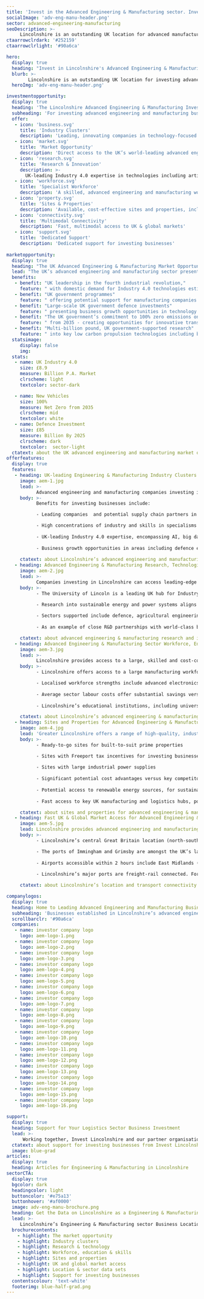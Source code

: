 ```yaml
---
title: 'Invest in the Advanced Engineering & Manufacturing sector. Invest in Lincolnshire'
socialImage: 'adv-eng-manu-header.png'
sector: advanced-engineering-manufacturing
seoDescription: >-
     Lincolnshire is an outstanding UK location for advanced manufacturing and engineering, offering access to value-adding industry clusters and Industry 4.0 digital technologies with the potential to transform business productivity, efficiency and sustainability. 
ctaarrowclrdark: '#252159'             
ctaarrowclrlight: '#90a6ca'             

hero:
  display: true
  heading: "Invest in Lincolnshire's Advanced Engineering & Manufacturing Sector: Key Benefits and Opportunities"
  blurb: >-
        Lincolnshire is an outstanding UK location for investing advanced manufacturing and engineering companies, enabling access to value-adding industry clusters and Industry 4.0 digital technologies with the potential to transform business productivity, efficiency and sustainability. 
  heroImg: 'adv-eng-manu-header.png'

investmentopportunity:
  display: true
  heading: 'The Lincolnshire Advanced Engineering & Manufacturing Investment Opportunity'
  subheading: 'For investing advanced engineering and manufacturing businesses, Lincolnshire offers:'
  offer:
   - icon: 'business.svg'
     title: 'Industry Clusters'
     description: 'Leading, innovating companies in technology-focused sectors including defence and security, agricultural equipment, automotive and power systems technologies.'  
   - icon: 'market.svg'
     title: 'Market Opportunity'
     description: 'Direct access to the UK’s world-leading advanced engineering and manufacturing sector, with growth areas including Industry 4.0 technologies, defence, and low-carbon transport.' 
   - icon: 'research.svg'
     title: 'Research & Innovation'
     description: >-
       UK-leading Industry 4.0 expertise in technologies including artificial intelligence (AI), big data analytics, digitalisation, robotics and automation, and process industry systems.
   - icon: 'workforce.svg'
     title: 'Specialist Workforce'
     description: 'A skilled, advanced engineering and manufacturing workforce that is outstanding in the UK.' 
   - icon: 'property.svg'
     title: 'Sites & Properties'
     description: 'Available, cost-effective sites and properties, including options with large industrial power supplies and potential Freeport incentives.'           
   - icon: 'connectivity.svg'
     title: 'Multimodal Connectivity'
     description: 'Fast, multimodal access to UK & global markets'          
   - icon: 'support.svg'
     title: 'Dedicated Support'
     description: 'Dedicated support for investing businesses'    
             
marketopportunity:
  display: true
  heading: "The UK Advanced Engineering & Manufacturing Market Opportunity"
  lead: "The UK’s advanced engineering and manufacturing sector presents a range of opportunities for business investment, growth, reshoring and innovation."
  benefits:
   - benefit: "UK leadership in the fourth industrial revolution,"
     feature: " with domestic demand for Industry 4.0 technologies estimated to be worth £8.9 billion per year."
   - benefit: "UK government programmes"
     feature: " offering potential support for manufacturing companies investing and innovating with digital technologies."
   - benefit: "Large-scale UK government defence investments"
     feature: " presenting business growth opportunities in technology areas including AI, digital tech, robotics and drones."
   - benefit: "The UK government’s commitment to 100% zero emissions on all new vehicles"
     feature: " from 2035 - creating opportunities for innovative transport supply chain companies."
   - benefit: "Multi-billion pound, UK government-supported research"
     feature: " into key low carbon propulsion technologies including batteries, power electronics, motors and drives, and key related technologies including Connected and Autonomous Vehicles (CAVs)."
  statsimage:
     display: false
     img: 
  stats: 
   - name: UK Industry 4.0
     size: £8.9
     measure: Billion P.A. Market
     clrscheme: light
     textcolor: sector-dark

   - name: New Vehicles
     size: 100%
     measure: Net Zero from 2035
     clrscheme: mid
     textcolor: white
   - name: Defence Investment
     size: £85 
     measure: Billion By 2025
     clrscheme: dark
     textcolor:  sector-light     
  ctatext: about the UK advanced engineering and manufacturing market opportunity
offerfeatures:
  display: true
  features:
   - heading: UK-leading Engineering & Manufacturing Industry Clusters and Supply Chains
     image: aem-1.jpg
     lead: >-
           Advanced engineering and manufacturing companies investing in Lincolnshire can join research-driven industry clusters  and access cutting-edge,  productivity-focused industrial digitalisation technologies.
     body: >-
           Benefits for investing businesses include:

           - Leading companies  and potential supply chain partners in the defence, automotive, agricultural, and power generation engineering and technology sectors.

           - High concentrations of industry and skills in specialisms including machinery and equipment manufacturing, computing and electronics. 
           
           - UK-leading Industry 4.0 expertise, encompassing AI, big data analytics, digitalisation and automation, applied across diverse industrial sectors.
           
           - Business growth opportunities in areas including defence electronics, automotive drivetrain and lightweighting, and low-carbon, connected and autonomous vehicles.
 
     ctatext: about Lincolnshire’s advanced engineering and manufacturing industry clusters                    
   - heading: Advanced Engineering & Manufacturing Research, Technologies and Innovation
     image: aem-2.jpg
     lead: >-
           Companies investing in Lincolnshire can access leading-edge Industry 4.0-focused research and innovation - combining advanced engineering and digital expertise to transform business productivity, efficiency, agility and sustainability.
     body: >-
           - The University of Lincoln is a leading UK hub for Industry 4.0 R&D, with dedicated research centres applying AI, machine learning, big data analytics, and robotics and automation technologies to key industry challenges.

           - Research into sustainable energy and power systems aligns with the core competencies of regional industry, and the drive for low-carbon energy and propulsion technologies.
          
           - Sectors supported include defence, agricultural engineering, process manufacturing, and low-carbon, connected vehicles.
           
           - As an example of close R&D partnerships with world-class businesses, Lincoln is one of very few UK universities to hold Siemens Global Principal Partner status.

     ctatext: about advanced engineering & manufacturing research and innovation in Lincolnshire 
   - heading: Advanced Engineering & Manufacturing Sector Workforce, Education and Skills
     image: aem-3.jpg
     lead: >-
           Lincolnshire provides access to a large, skilled and cost-competitive advanced engineering and manufacturing workforce, enabling easier recruitment, fast project delivery and improved productivity for investing businesses.
     body: >-
           - Lincolnshire offers access to a large manufacturing workforce, with a significantly higher percentage of workers in the sector than the Great Britain average.

           - Localised workforce strengths include advanced electronics, machinery and equipment, and transport equipment manufacturing.
           
           - Average sector labour costs offer substantial savings versus the national average.
           
           - Lincolnshire’s educational institutions, including universities and further education colleges, address the specific skills requirements of the area’s advanced engineering and manufacturing businesses - through specialised courses and state-of-the-art technology centres.

     ctatext: about Lincolnshire’s advanced engineering & manufacturing workforce, education and skills 
   - heading: Sites and Properties for Advanced Engineering & Manufacturing Businesses in Lincolnshire
     image: aem-4.jpg
     lead: 'Greater Lincolnshire offers a range of high-quality, industrial sites and property solutions for investing advanced engineering and manufacturing businesses, including:'
     body: >-
           - Ready-to-go sites for built-to-suit prime properties

           - Sites with Freeport tax incentives for investing businesses
           
           - Sites with large industrial power supplies
           
           - Significant potential cost advantages versus key competitor locations.
           
           - Potential access to renewable energy sources, for sustainable supply chains
           
           - Fast access to key UK manufacturing and logistics hubs, ports and airports

     ctatext: about sites and properties for advanced engineering & manufacturing businesses in Lincolnshire
   - heading: Fast UK & Global Market Access for Advanced Engineering & Manufacturing Businesses
     image: aem-5.jpg
     lead: Lincolnshire provides advanced engineering and manufacturing businesses with fast, multimodal access to UK and international markets.
     body: >-
           - Lincolnshire’s central Great Britain location (north-south) enables fast access by road to the UK’s major manufacturing centres and markets.

           - The ports of Immingham and Grimsby are amongst the UK’s largest by tonnage, offering diverse cargo handling capabilities and global seafreight connectivity.
           
           - Airports accessible within 2 hours include East Midlands (the UK’s no.2 air cargo hub), Birmingham and Leeds-Bradford. Within Lincolnshire, Humberside Airport’s Amsterdam Schiphol hub-feeder service enables access to hundreds of global destinations. 
           
           - Lincolnshire’s major ports are freight-rail connected. For business travellers, London is accessible by rail from Lincoln in less than 2 hours.

     ctatext: about Lincolnshire’s location and transport connectivity 

companylogos:
  display: true
  heading: Home to Leading Advanced Engineering and Manufacturing Businesses
  subheading: 'Businesses established in Lincolnshire’s advanced engineering & manufacturing sector include:'
  scrollbarclr: '#90a6ca'
  companies:
   - name: investor company logo
     logo: aem-logo-1.png
   - name: investor company logo
     logo: aem-logo-2.png
   - name: investor company logo
     logo: aem-logo-3.png
   - name: investor company logo
     logo: aem-logo-4.png
   - name: investor company logo
     logo: aem-logo-5.png
   - name: investor company logo
     logo: aem-logo-6.png
   - name: investor company logo
     logo: aem-logo-7.png
   - name: investor company logo
     logo: aem-logo-8.png
   - name: investor company logo
     logo: aem-logo-9.png
   - name: investor company logo
     logo: aem-logo-10.png
   - name: investor company logo
     logo: aem-logo-11.png
   - name: investor company logo
     logo: aem-logo-12.png
   - name: investor company logo
     logo: aem-logo-13.png
   - name: investor company logo
     logo: aem-logo-14.png
   - name: investor company logo
     logo: aem-logo-15.png
   - name: investor company logo
     logo: aem-logo-16.png  

support:
  display: true
  heading: Support for Your Logistics Sector Business Investment
  lead: >-
      Working together, Invest Lincolnshire and our partner organisations, including local authorities, education providers and businesses, provide dedicated support to ensure a ‘soft landing’ for companies locating and investing in Lincolnshire.
  ctatext: about support for investing businesses from Invest Lincolnshire
  image: blue-grad
articles:
  display: true
  heading: Articles for Engineering & Manufacturing in Lincolnshire
sectorCTA:
  display: true
  bgcolor: dark
  headingcolor: light
  buttoncolor: '#e75a13'
  buttonhover: '#af0000'
  image: adv-eng-manu-brochure.png
  heading: Get the Data on Lincolnshire as a Engineering & Manufacturing Business Location
  lead: >-
     Lincolnshire’s Engineering & Manufacturing sector Business Location Guide provides essential information and data for companies researching and evaluating Lincolnshire as a potential investment location, including:                                       
  brochurecontents:
    - highlight: The market opportunity
    - highlight: Industry clusters
    - highlight: Research & technology
    - highlight: Workforce, education & skills
    - highlight: Sites and properties
    - highlight: UK and global market access
    - highlight: Location & sector data sets
    - highlight: Support for investing businesses
  contentscolour: 'text-white'
  footerimg: blue-half-grad.png 
---
```



